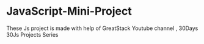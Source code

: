 # JavaScript-Mini-Project
These Js project is made with help of GreatStack Youtube channel , 30Days 30Js Projects Series
